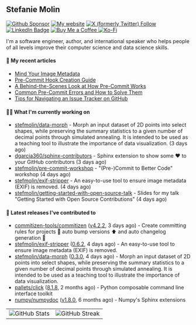 ## Stefanie Molin

[![Github Sponsor](https://img.shields.io/static/v1?label=Sponsor&message=%E2%9D%A4&logo=GitHub&link=https://github.com/sponsors/stefmolin&style=flat)](https://github.com/sponsors/stefmolin)
[![My website](https://img.shields.io/badge/website-stefaniemolin.com-0073b7?style=flat&link=https://stefaniemolin.com/)](https://stefaniemolin.com/)
[![X (formerly Twitter) Follow](https://img.shields.io/twitter/follow/StefanieMolin?style=social)](https://twitter.com/StefanieMolin)
[![LinkedIn Badge](https://img.shields.io/badge/-Stefanie%20Molin-blue?style=flat-square&logo=Linkedin&logoColor=white&link=https://www.linkedin.com/in/stefanie-molin/)](https://www.linkedin.com/in/stefanie-molin/)
[![Buy Me a Coffee](https://img.shields.io/badge/Buy_Me_a_Coffee-yellow?style=flat&logo=buymeacoffee&logoColor=white&labelColor=yellow&color=gray)
](https://www.buymeacoffee.com/stefanie.molin)
[![Ko-Fi](https://shields.io/badge/kofi-Support-ff5f5f?logo=ko-fi&style=flat)](https://ko-fi.com/stefaniemolin)

I'm a software engineer, author, and international speaker who helps people of all levels
improve their computer science and data science skills.

#### 📜 My recent articles

- [Mind Your Image Metadata](https://stefaniemolin.com/articles/devx/pre-commit/exif-stripper)
- [Pre-Commit Hook Creation Guide](https://stefaniemolin.com/articles/devx/pre-commit/hook-creation-guide)
- [A Behind-the-Scenes Look at How Pre-Commit Works](https://stefaniemolin.com/articles/devx/pre-commit/behind-the-scenes)
- [Common Pre-Commit Errors and How to Solve Them](https://stefaniemolin.com/articles/devx/pre-commit/troubleshooting-guide)
- [Tips for Navigating an Issue Tracker on GitHub](https://stefaniemolin.com/articles/open-source/navigating-an-issue-tracker)

#### 👩‍💻 What I'm currently working on

- [stefmolin/data-morph](https://github.com/stefmolin/data-morph) - Morph an input dataset of 2D points into select shapes, while preserving the summary statistics to a given number of decimal points through simulated annealing. It is intended to be used as a teaching tool to illustrate the importance of data visualization. (3 days ago)
- [dgarcia360/sphinx-contributors](https://github.com/dgarcia360/sphinx-contributors) - Sphinx extension to show some ❤️ to your GitHub contributors (3 days ago)
- [stefmolin/pre-commit-workshop](https://github.com/stefmolin/pre-commit-workshop) - &#34;(Pre-)Commit to Better Code&#34; workshop (4 days ago)
- [stefmolin/exif-stripper](https://github.com/stefmolin/exif-stripper) - An easy-to-use tool to ensure image metadata (EXIF) is removed. (4 days ago)
- [stefmolin/getting-started-with-open-source-talk](https://github.com/stefmolin/getting-started-with-open-source-talk) - Slides for my talk &#34;Getting Started with Open Source Contributions&#34; (4 days ago)

#### 🔭 Latest releases I've contributed to

- [commitizen-tools/commitizen](https://github.com/commitizen-tools/commitizen) ([v4.2.2](https://github.com/commitizen-tools/commitizen/releases/tag/v4.2.2), 3 days ago) - Create committing rules for projects :rocket: auto bump versions :arrow_up: and auto changelog generation :open_file_folder: 
- [stefmolin/exif-stripper](https://github.com/stefmolin/exif-stripper) ([0.6.2](https://github.com/stefmolin/exif-stripper/releases/tag/0.6.2), 4 days ago) - An easy-to-use tool to ensure image metadata (EXIF) is removed.
- [stefmolin/data-morph](https://github.com/stefmolin/data-morph) ([0.3.0](https://github.com/stefmolin/data-morph/releases/tag/0.3.0), 4 days ago) - Morph an input dataset of 2D points into select shapes, while preserving the summary statistics to a given number of decimal points through simulated annealing. It is intended to be used as a teaching tool to illustrate the importance of data visualization.
- [pallets/click](https://github.com/pallets/click) ([8.1.8](https://github.com/pallets/click/releases/tag/8.1.8), 2 months ago) - Python composable command line interface toolkit
- [numpy/numpydoc](https://github.com/numpy/numpydoc) ([v1.8.0](https://github.com/numpy/numpydoc/releases/tag/v1.8.0), 6 months ago) - Numpy&#39;s Sphinx extensions

<table>
  <tr style="border: none">
    <td valign="top" style="border: none">
      <img src="https://github-readme-stats.vercel.app/api?username=stefmolin&rank_icon=percentile&show_icons=true&theme=transparent" alt="GitHub Stats" />
    </td>
    <td valign="top" style="border: none">
      <img src="https://github-readme-streak-stats.herokuapp.com?user=stefmolin&mode=weekly&theme=transparent" alt="GitHub Streak" />
    </td>
  </tr>
</table>
